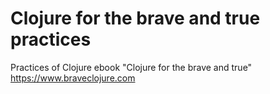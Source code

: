 # Clojure for the brave and true practices

Practices of Clojure ebook "Clojure for the brave and true" https://www.braveclojure.com


